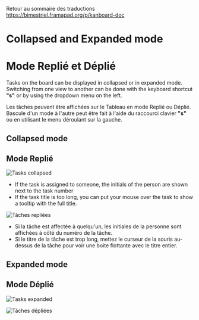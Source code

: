 Retour au sommaire des traductions https://bimestriel.framapad.org/p/kanboard-doc

Collapsed and Expanded mode
===========================

Mode Replié et Déplié
===========================

Tasks on the board can be displayed in collapsed or in expanded mode.
Switching from one view to another can be done with the keyboard shortcut **"s"** or by using the dropdown menu on the left.

Les tâches peuvent être affichées sur le Tableau en mode Replié ou Déplié.
Bascule d'un mode à l'autre peut être fait à l'aide du raccourci clavier **"s"** ou en utilisant le menu déroulant sur la gauche.

Collapsed mode
--------------

Mode Replié
--------------

![Tasks collapsed](http://kanboard.net/screenshots/documentation/board-collapsed-mode.png)

- If the task is assigned to someone, the initials of the person are shown next to the task number
- If the task title is too long, you can put your mouse over the task to show a tooltip with the full title.

![Tâches repliées](http://kanboard.net/screenshots/documentation/board-collapsed-mode.png)

- Si la tâche est affectée à quelqu'un, les initiales de la personne sont affichées à côté du numéro de la tâche.
- Si le titre de la tâche est trop long, mettez le curseur de la souris au-dessus de la tâche pour voir une boite flottante avec le titre entier.

Expanded mode
-------------

Mode Déplié
-------------

![Tasks expanded](http://kanboard.net/screenshots/documentation/board-expanded-mode.png)

![Tâches dépliées](http://kanboard.net/screenshots/documentation/board-expanded-mode.png)

